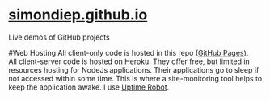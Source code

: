 # [simondiep.github.io](https://simondiep.github.io/)
Live demos of GitHub projects

#Web Hosting
All client-only code is hosted in this repo ([GitHub Pages](https://pages.github.com/)).  
All client-server code is hosted on [Heroku](https://www.heroku.com/).  They offer free, but limited in resources hosting for NodeJs applications.  Their applications go to sleep if not accessed within some time.  This is where a site-monitoring tool helps to keep the application awake.  I use [Uptime Robot](https://uptimerobot.com/).